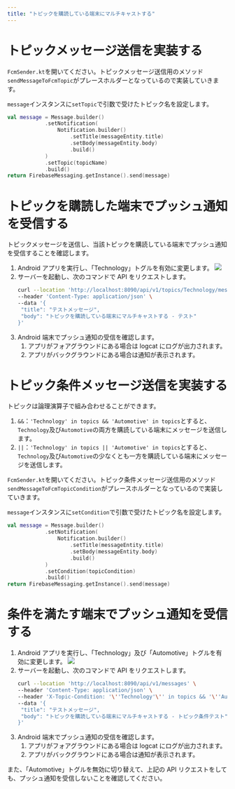 ```yaml
---
title: "トピックを購読している端末にマルチキャストする"
---
```


# トピックメッセージ送信を実装する

`FcmSender.kt`を開いてください。トピックメッセージ送信用のメソッド`sendMessageToFcmTopic`がプレースホルダーとなっているので実装していきます。

`message`インスタンスに`setTopic`で引数で受けたトピック名を設定します。

```kotlin
val message = Message.builder()
            .setNotification(
                Notification.builder()
                    .setTitle(messageEntity.title)
                    .setBody(messageEntity.body)
                    .build()
            )
            .setTopic(topicName)
            .build()
return FirebaseMessaging.getInstance().send(message)
```

# トピックを購読した端末でプッシュ通知を受信する

トピックメッセージを送信し、当該トピックを購読している端末でプッシュ通知を受信することを確認します。

1. Android アプリを実行し、「Technology」トグルを有効に変更します。
   ![](https://storage.googleapis.com/zenn-user-upload/58094528d196-20231210.png)
2. サーバーを起動し、次のコマンドで API をリクエストします。
   ```sh
   curl --location 'http://localhost:8090/api/v1/topics/Technology/messages' \
   --header 'Content-Type: application/json' \
   --data '{
    "title": "テストメッセージ",
    "body": "トピックを購読している端末にマルチキャストする - テスト"
   }'
   ```
3. Android 端末でプッシュ通知の受信を確認します。
   1. アプリがフォアグラウンドにある場合は logcat にログが出力されます。
   2. アプリがバックグラウンドにある場合は通知が表示されます。

# トピック条件メッセージ送信を実装する

トピックは論理演算子で組み合わせることができます。

1. `&&`：`'Technology' in topics && 'Automotive' in topics`とすると、`Technology`及び`Automotive`の両方を購読している端末にメッセージを送信します。
2. `||`：`'Technology' in topics || 'Automotive' in topics`とすると、`Technology`及び`Automotive`の少なくとも一方を購読している端末にメッセージを送信します。

`FcmSender.kt`を開いてください。トピック条件メッセージ送信用のメソッド`sendMessageToFcmTopicCondition`がプレースホルダーとなっているので実装していきます。

`message`インスタンスに`setCondition`で引数で受けたトピック名を設定します。

```kotlin
val message = Message.builder()
            .setNotification(
                Notification.builder()
                    .setTitle(messageEntity.title)
                    .setBody(messageEntity.body)
                    .build()
            )
            .setCondition(topicCondition)
            .build()
return FirebaseMessaging.getInstance().send(message)
```

# 条件を満たす端末でプッシュ通知を受信する

1. Android アプリを実行し、「Technology」及び「Automotive」トグルを有効に変更します。
   ![](https://storage.googleapis.com/zenn-user-upload/bab1b1e842ce-20231210.png)
2. サーバーを起動し、次のコマンドで API をリクエストします。
   ```sh
   curl --location 'http://localhost:8090/api/v1/messages' \
   --header 'Content-Type: application/json' \
   --header 'X-Topic-Condition: '\''Technology'\'' in topics && '\''Automotive'\'' in topics' \
   --data '{
    "title": "テストメッセージ",
    "body": "トピックを購読している端末にマルチキャストする - トピック条件テスト"
   }'
   ```
3. Android 端末でプッシュ通知の受信を確認します。
   1. アプリがフォアグラウンドにある場合は logcat にログが出力されます。
   2. アプリがバックグラウンドにある場合は通知が表示されます。

また、「Automotive」トグルを無効に切り替えて、上記の API リクエストをしても、プッシュ通知を受信しないことを確認してください。
